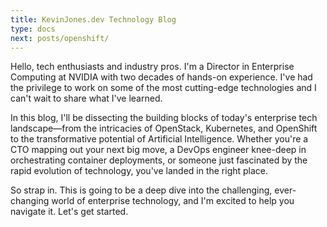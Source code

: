 ```yaml
---
title: KevinJones.dev Technology Blog
type: docs
next: posts/openshift/
---
```


Hello, tech enthusiasts and industry pros. I'm a Director in Enterprise Computing at NVIDIA with two decades of hands-on experience. I've had the privilege to work on some of the most cutting-edge technologies and I can't wait to share what I've learned.

In this blog, I'll be dissecting the building blocks of today's enterprise tech landscape—from the intricacies of OpenStack, Kubernetes, and OpenShift to the transformative potential of Artificial Intelligence. Whether you're a CTO mapping out your next big move, a DevOps engineer knee-deep in orchestrating container deployments, or someone just fascinated by the rapid evolution of technology, you've landed in the right place.

So strap in. This is going to be a deep dive into the challenging, ever-changing world of enterprise technology, and I'm excited to help you navigate it. Let's get started.
